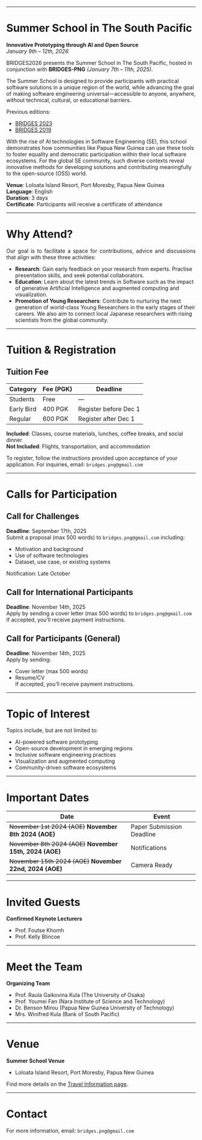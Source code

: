 

---

# Summer School in The South Pacific  
**Innovative Prototyping through AI and Open Source**  
*January 9th – 12th, 2026*

BRIDGES2026 presents the Summer School in The South Pacific, hosted in conjunction with **BRIDGES-PNG** *(January 7th – 11th, 2025)*.

The Summer School is designed to provide participants with practical software solutions in a unique region of the world, while advancing the goal of making software engineering universal—accessible to anyone, anywhere, without technical, cultural, or educational barriers.

Previous editions:
- [BRIDGES 2023](https://naist-se.github.io/PNG-BRIDGES)
- [BRIDGES 2019](https://naist-se.github.io/BRIDGES2019)

With the rise of AI technologies in Software Engineering (SE), this school demonstrates how communities like Papua New Guinea can use these tools to foster equality and democratic participation within their local software ecosystems. For the global SE community, such diverse contexts reveal innovative methods for developing solutions and contributing meaningfully to the open-source (OSS) world.

**Venue**: Loloata Island Resort, Port Moresby, Papua New Guinea  
**Language**: English  
**Duration**: 3 days  
**Certificate**: Participants will receive a certificate of attendance  

---

#  Why Attend?

<p style='text-align: justify;'>
Our goal is to facilitate a space for contributions, advice and discussions that align with these three activities:
</p>

- **Research**: Gain early feedback on your research from experts. Practise presentation skills, and seek potential collaborators.
- **Education**: Learn about the latest trends in Software such as the impact of generative Artificial Intelligence and augmented computing and visualization.
- **Promotion of Young Researchers**: Contribute to nurturing the next generation of world-class Young Researchers in the early stages of their careers. We also aim to connect local Japanese researchers with rising scientists from the global community.

---

#  Tuition & Registration

## Tuition Fee

| Category        | Fee (PGK) | Deadline               |
|----------------|-----------|------------------------|
| Students        | Free      | —                      |
| Early Bird      | 400 PGK   | Register before Dec 1  |
| Regular         | 600 PGK   | Register after Dec 1   |

**Included**: Classes, course materials, lunches, coffee breaks, and social dinner  
**Not Included**: Flights, transportation, and accommodation

To register, follow the instructions provided upon acceptance of your application. For inquiries, email: `bridges.png@gmail.com`

---

#  Calls for Participation

##  Call for Challenges  
**Deadline**: September 17th, 2025  
Submit a proposal (max 500 words) to `bridges.png@gmail.com` including:
- Motivation and background
- Use of software technologies
- Dataset, use case, or existing systems

 Notification: Late October

##  Call for International Participants  
**Deadline**: November 14th, 2025  
Apply by sending a cover letter (max 500 words) to `bridges.png@gmail.com`  
 If accepted, you’ll receive payment instructions.

##  Call for Participants (General)  
**Deadline**: November 14th, 2025  
Apply by sending:
- Cover letter (max 500 words)
- Resume/CV  
 If accepted, you’ll receive payment instructions.

---

#  Topic of Interest

Topics include, but are not limited to:
- AI-powered software prototyping
- Open-source development in emerging regions
- Inclusive software engineering practices
- Visualization and augmented computing
- Community-driven software ecosystems

---

#  Important Dates

| Date                      | Event                     |
|---------------------------|---------------------------|
| ~~November 1st 2024 (AOE)~~ **November 8th 2024 (AOE)** | Paper Submission Deadline |
| ~~November 8th 2024 (AOE)~~ **November 15th, 2024 (AOE)** | Notifications             |
| ~~November 15th 2024 (AOE)~~ **November 22nd, 2024 (AOE)** | Camera Ready              |

---

#  Invited Guests

**Confirmed Keynote Lecturers**
- Prof. Foutse Khomh
- Prof. Kelly Blincoe

---

#  Meet the Team

**Organizing Team**
- Prof. Raula Gaikovina Kula (The University of Osaka)
- Prof. Youmei Fan (Nara Institute of Science and Technology)
- Dr. Benson Mirou (Papua New Guinea University of Technology)
- Mrs. Winifred Kula (Bank of South Pacific)

---

#  Venue

**Summer School Venue**
- Loloata Island Resort, Port Moresby, Papua New Guinea

Find more details on the [Travel Information page](travel.md).

---

#  Contact

For more information, email: `bridges.png@gmail.com`